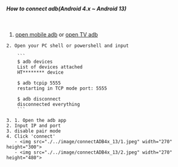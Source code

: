 ##### How to connect adb(Android 4.x ~ Android 13)

```sh { vsls_cell_id=c06d5ee8-15b4-40a1-b898-1cb6541890d0 }

```

```python
```
1. [open mobile adb](./md/../openMobileADB4x_13.md) or [open TV adb](./md/../openTVADB.md)

```2. 1. Connect the USB cable.
2. Open your PC shell or powershell and input

    ```
    $ adb devices
    List of devices attached
    HT******** device

    $ adb tcpip 5555
    restarting in TCP mode port: 5555

    $ adb disconnect
    disconnected everything
    ```

3. 1. Open the adb app
2. Input IP and port
3. disable pair mode
4. Click 'connect'
   - <img src="./../image/connectADB4x_13/1.jpeg" width="270" height="300">
   - <img src="./../image/connectADB4x_13/2.jpeg" width="270" height="480">
```
